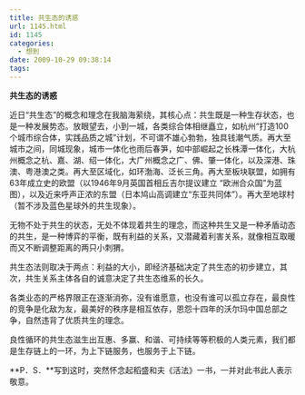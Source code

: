 ```yaml
---
title: 共生态的诱惑
url: 1145.html
id: 1145
categories:
  - 想到
date: 2009-10-29 09:38:14
tags:
---
```


**共生态的诱惑**

  
近日“共生态”的概念和理念在我脑海萦绕，其核心点：共生既是一种生存状态，也是一种发展势态。放眼望去，小到一城，各类综合体相继矗立，如杭州“打造100个城市综合体，实践品质之城”计划，不可谓不雄心勃勃，独具钱潮气质。再大至城市之间，同城现象，城市一体化也雨后春笋，如中部崛起之长株潭一体化，大杭州概念之杭、嘉、湖、绍一体化，大广州概念之广、佛、肇一体化，以及深港、珠澳、粤港澳之类。再大至区域化，如环渤海、泛长三角。再大至板块联盟，如拥有63年成立史的欧盟（以1946年9月英国首相丘吉尔提议建立 “欧洲合众国”为蓝图），以及近来呼声正浓的东盟（日本鸠山高调建立“东亚共同体”）。再大至地球村（暂不涉及蓝色星球外的共生现象）。  
  
无物不处于共生的状态，无处不体现着共生的理念，而这种共生又是一种矛盾动态的共生，是一种博弈的平衡，既有利益的关系，又潜藏着利害关系，就像相互取暖而又不断调整距离的两只小刺猬。  
  
共生态法则取决于两点：利益的大小，即经济基础决定了共生态的初步建立，其次，共生关系主体各自的诚意决定了共生态维系的长久。  
  
各类业态的严格界限正在逐渐消弥，没有谁愿意，也没有谁可以孤立存在，最良性的竞争是化敌为友，最美好的秩序是相互依存，恩怨十四年的沃尔玛中国总部之争，自然违背了优质共生的理念。  
  
良性循环的共生态滋生出互惠、多赢、和谐、可持续等等积极的人类元素，我们都是生存链上的一环，为上下链服务，也服务于上下链。  
  
**P．S．**写到这时，突然怀念起稻盛和夫《活法》一书，一并对此书此人表示敬意。